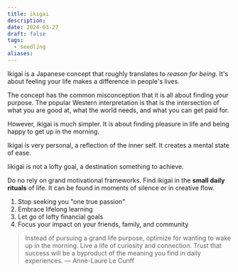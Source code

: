 ```yaml
---
title: ikigai
description: 
date: 2024-03-27
draft: false
tags:
  - seedling
aliases:
---
```


Ikigai is a Japanese concept that roughly translates to *reason for being*. It's about feeling your life makes a difference in people's lives.

The concept has the common misconception that it is all about finding your purpose. The popular Western interpretation  is that is the intersection of what you are good at, what the world needs, and what you can get paid for.

However, ikigai is much simpler. It is about finding pleasure in life and being happy to get up in the morning.

Ikigai is very personal, a reflection of the inner self. It creates a mental state of ease.

Iikigai is not a lofty goal, a destination something to achieve.

Do no rely on grand motivational frameworks. Find ikigai in the **small daily rituals** of life. It can be found in moments of silence or in creative flow.

1. Stop seeking you "one true passion"
2. Embrace lifelong learning
3. Let go of lofty financial goals
4. Focus your impact on your friends, family, and community

> Instead of pursuing a grand life purpose, optimize for wanting to wake up in the morning. Live a life of curiosity and connection. Trust that success will be a byproduct of the meaning you find in daily experiences.
> — Anne-Laure Le Cunff
